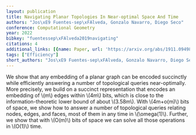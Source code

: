 ```yaml
---
layout: publication
title: Navigating Planar Topologies In Near-optimal Space And Time
authors: "Jos\xE9 Fuentes-sep\xFAlveda, Gonzalo Navarro, Diego Seco"
conference: Computational Geometry
year: 2022
bibkey: "fuentessep\xFAlveda2019navigating"
citations: 4
additional_links: [{name: Paper, url: 'https://arxiv.org/abs/1911.09498'}]
tags: ["Efficiency"]
short_authors: "Jos\xE9 Fuentes-sep\xFAlveda, Gonzalo Navarro, Diego Seco"
---
```

We show that any embedding of a planar graph can be encoded succinctly while
efficiently answering a number of topological queries near-optimally. More
precisely, we build on a succinct representation that encodes an embedding of
\\(m\\) edges within \\(4m\\) bits, which is close to the information-theoretic lower
bound of about \\(3.58m\\). With \\(4m+o(m)\\) bits of space, we show how to answer a
number of topological queries relating nodes, edges, and faces, most of them in
any time in \\(\omega(1)\\). Further, we show that with \\(O(m)\\) bits of space we can
solve all those operations in \\(O(1)\\) time.